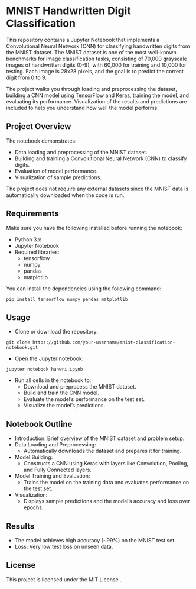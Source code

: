 # MNIST Handwritten Digit Classification
This repository contains a Jupyter Notebook that implements a Convolutional Neural Network (CNN) for classifying handwritten digits from the MNIST dataset. The MNIST dataset is one of the most well-known benchmarks for image classification tasks, consisting of 70,000 grayscale images of handwritten digits (0-9), with 60,000 for training and 10,000 for testing. Each image is 28x28 pixels, and the goal is to predict the correct digit from 0 to 9.

The project walks you through loading and preprocessing the dataset, building a CNN model using TensorFlow and Keras, training the model, and evaluating its performance. Visualization of the results and predictions are included to help you understand how well the model performs.

## Project Overview
The notebook demonstrates:

- Data loading and preprocessing of the MNIST dataset.
- Building and training a Convolutional Neural Network (CNN) to classify digits.
- Evaluation of model performance.
- Visualization of sample predictions.

The project does not require any external datasets since the MNIST data is automatically downloaded when the code is run.

## Requirements
Make sure you have the following installed before running the notebook:

- Python 3.x
- Jupyter Notebook
- Required libraries:
   - tensorflow
   - numpy
   - pandas
   - matplotlib
     
You can install the dependencies using the following command:

```
pip install tensorflow numpy pandas matplotlib
```
## Usage

- Clone or download the repository:
```
git clone https://github.com/your-username/mnist-classification-notebook.git
```
- Open the Jupyter notebook:
```
jupyter notebook hanwri.ipynb
```
- Run all cells in the notebook to:
  - Download and preprocess the MNIST dataset.
  - Build and train the CNN model.
  - Evaluate the model’s performance on the test set.
  - Visualize the model’s predictions.
## Notebook Outline
- Introduction: Brief overview of the MNIST dataset and problem setup.
- Data Loading and Preprocessing:
  - Automatically downloads the dataset and prepares it for training.
- Model Building:
  - Constructs a CNN using Keras with layers like Convolution, Pooling, and Fully Connected layers.
- Model Training and Evaluation:
  - Trains the model on the training data and evaluates performance on the test set.
- Visualization:
  - Displays sample predictions and the model’s accuracy and loss over epochs.
    
## Results
- The model achieves high accuracy (~99%) on the MNIST test set.
- Loss: Very low test loss on unseen data.
## License

This project is licensed under the MIT License .
